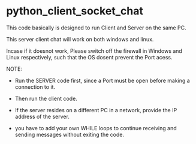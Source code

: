 python_client_socket_chat
=========================


This code basically is designed to run Client and Server on the same PC.


This server client chat will work on both windows and linux.

Incase if it doesnot work, Please switch off the firewall in Windows and Linux respectively, such that the OS dosent prevent the Port acess.


NOTE:

* Run the SERVER code first, since a Port must be open before making a connection to it.
 
* Then run the client code.
 
* If the server resides on a different PC in a network, provide the IP address of the server.
 
* you have to add your own WHILE loops to continue receiving and sending messages without exiting the code.
